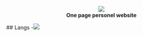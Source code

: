 <p align="center">
	<a href="https://"><img src="https://i.hizliresim.com/8g87x82.png"></img></a><br>
	<b>One page personel website</b>
</p>
## Langs
-<img src="https://img.shields.io/badge/HTML5-E34F26?style=for-the-badge&logo=html5&logoColor=white"></img>
